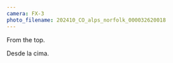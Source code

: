 ```yaml
---
camera: FX-3
photo_filename: 202410_CO_alps_norfolk_000032620018
---
```


From the top.

Desde la cima.

